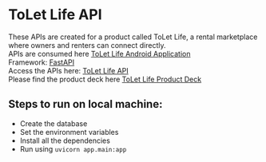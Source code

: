 # ToLet Life API


These APIs are created for a product called ToLet Life, a rental marketplace where owners and renters can connect directly.
<br/>APIs are consumed here [ToLet Life Android Application](https://github.com/sudotracker/ToLetLife)
<br/>Framework: [FastAPI](https://fastapi.tiangolo.com/)
<br/> Access the APIs here: [ToLet Life API](https://toletlife.azurewebsites.net/docs)
<br/> Please find the product deck here [ToLet Life Product Deck](https://sudotracker.github.io/toletlifedeck.html)
## Steps to run on local machine:
* Create the database
* Set the environment variables
* Install all the dependencies
* Run using ```uvicorn app.main:app```
